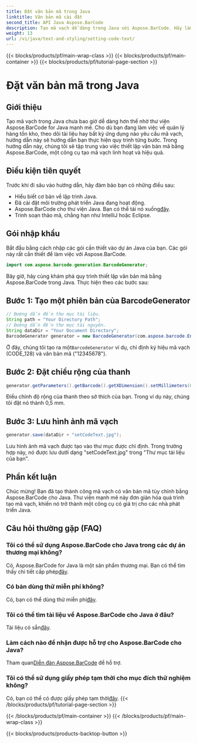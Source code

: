 ```yaml
---
title: Đặt văn bản mã trong Java
linktitle: Văn bản mã cài đặt
second_title: API Java Aspose.BarCode
description: Tạo mã vạch dễ dàng trong Java với Aspose.BarCode. Hãy làm theo hướng dẫn từng bước của chúng tôi để tùy chỉnh văn bản mã hiệu quả.
weight: 13
url: /vi/java/text-and-styling/setting-code-text/
---
```


{{< blocks/products/pf/main-wrap-class >}}
{{< blocks/products/pf/main-container >}}
{{< blocks/products/pf/tutorial-page-section >}}

# Đặt văn bản mã trong Java


## Giới thiệu

Tạo mã vạch trong Java chưa bao giờ dễ dàng hơn thế nhờ thư viện Aspose.BarCode for Java mạnh mẽ. Cho dù bạn đang làm việc về quản lý hàng tồn kho, theo dõi tài liệu hay bất kỳ ứng dụng nào yêu cầu mã vạch, hướng dẫn này sẽ hướng dẫn bạn thực hiện quy trình từng bước. Trong hướng dẫn này, chúng tôi sẽ tập trung vào việc thiết lập văn bản mã bằng Aspose.BarCode, một công cụ tạo mã vạch linh hoạt và hiệu quả.

## Điều kiện tiên quyết

Trước khi đi sâu vào hướng dẫn, hãy đảm bảo bạn có những điều sau:

- Hiểu biết cơ bản về lập trình Java.
- Đã cài đặt môi trường phát triển Java đang hoạt động.
-  Aspose.BarCode cho thư viện Java. Bạn có thể tải nó xuống[đây](https://releases.aspose.com/barcode/java/).
- Trình soạn thảo mã, chẳng hạn như IntelliJ hoặc Eclipse.

## Gói nhập khẩu

Bắt đầu bằng cách nhập các gói cần thiết vào dự án Java của bạn. Các gói này rất cần thiết để làm việc với Aspose.BarCode.

```java
import com.aspose.barcode.generation.BarcodeGenerator;

```

Bây giờ, hãy cùng khám phá quy trình thiết lập văn bản mã bằng Aspose.BarCode trong Java. Thực hiện theo các bước sau:

## Bước 1: Tạo một phiên bản của BarcodeGenerator

```java
// Đường dẫn đến thư mục tài liệu.
String path = "Your Directory Path";
// Đường dẫn đến thư mục tài nguyên.
String dataDir = "Your Document Directory";
BarcodeGenerator generator = new BarcodeGenerator(com.aspose.barcode.EncodeTypes.CODE_128, "12345678");
```

 Ở đây, chúng tôi tạo ra một`BarcodeGenerator` ví dụ, chỉ định ký hiệu mã vạch (CODE_128) và văn bản mã ("12345678").

## Bước 2: Đặt chiều rộng của thanh

```java
generator.getParameters().getBarcode().getXDimension().setMillimeters(0.5f);
```

Điều chỉnh độ rộng của thanh theo sở thích của bạn. Trong ví dụ này, chúng tôi đặt nó thành 0,5 mm.

## Bước 3: Lưu hình ảnh mã vạch

```java
generator.save(dataDir + "setCodeText.jpg");
```

Lưu hình ảnh mã vạch được tạo vào thư mục được chỉ định. Trong trường hợp này, nó được lưu dưới dạng "setCodeText.jpg" trong "Thư mục tài liệu của bạn".

## Phần kết luận

Chúc mừng! Bạn đã tạo thành công mã vạch có văn bản mã tùy chỉnh bằng Aspose.BarCode cho Java. Thư viện mạnh mẽ này đơn giản hóa quá trình tạo mã vạch, khiến nó trở thành một công cụ có giá trị cho các nhà phát triển Java.

## Câu hỏi thường gặp (FAQ)

### Tôi có thể sử dụng Aspose.BarCode cho Java trong các dự án thương mại không?
 Có, Aspose.BarCode for Java là một sản phẩm thương mại. Bạn có thể tìm thấy chi tiết cấp phép[đây](https://purchase.aspose.com/buy).

### Có bản dùng thử miễn phí không?
 Có, bạn có thể dùng thử miễn phí[đây](https://releases.aspose.com/).

### Tôi có thể tìm tài liệu về Aspose.BarCode cho Java ở đâu?
 Tài liệu có sẵn[đây](https://reference.aspose.com/barcode/java/).

### Làm cách nào để nhận được hỗ trợ cho Aspose.BarCode cho Java?
 Tham quan[Diễn đàn Aspose.BarCode](https://forum.aspose.com/c/barcode/13) để hỗ trợ.

### Tôi có thể sử dụng giấy phép tạm thời cho mục đích thử nghiệm không?
 Có, bạn có thể có được giấy phép tạm thời[đây](https://purchase.aspose.com/temporary-license/).
{{< /blocks/products/pf/tutorial-page-section >}}

{{< /blocks/products/pf/main-container >}}
{{< /blocks/products/pf/main-wrap-class >}}

{{< blocks/products/products-backtop-button >}}
